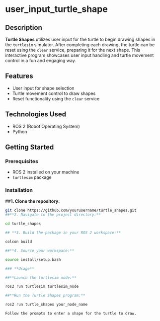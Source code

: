 # user_input_turtle_shape 

## **Description**

**Turtle Shapes** utilizes user input for the turtle to begin drawing shapes in the `turtlesim` simulator. After completing each drawing, the turtle can be reset using the `clear` service, preparing it for the next shape. This interactive program showcases user input handling and turtle movement control in a fun and engaging way.

## **Features**

- User input for shape selection
- Turtle movement control to draw shapes
- Reset functionality using the `clear` service

## **Technologies Used**

- ROS 2 (Robot Operating System)
- Python

## **Getting Started**

### **Prerequisites**

- ROS 2 installed on your machine
- `turtlesim` package

### **Installation**

##**1. Clone the repository:**
   ```bash
   git clone https://github.com/yourusername/turtle_shapes.git
##**2. Navigate to the project directory:**

cd turtle_shapes

## **3. Build the package in your ROS 2 workspace:**

colcon build

##**4. Source your workspace:** 

source install/setup.bash

### **Usage**

##**Launch the turtlesim node:**

ros2 run turtlesim turtlesim_node

##**Run the Turtle Shapes program:**

ros2 run turtle_shapes your_node_name

Follow the prompts to enter a shape for the turtle to draw.
